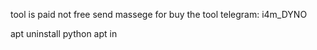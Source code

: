 tool is paid not free send massege for buy the tool telegram: i4m_DYNO

apt uninstall python apt in

